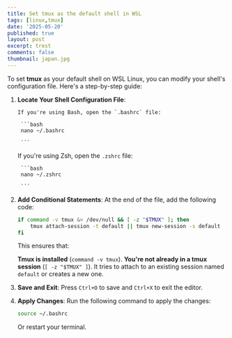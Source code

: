 ```yaml
---
title: Set tmux as the default shell in WSL
tags: [linux,tmux]
date: '2025-05-20'
published: true
layout: post
excerpt: trest
comments: false
thumbnail: japan.jpg
---
```


To set **tmux** as your default shell on WSL Linux, you can modify your shell's configuration file. Here's a step-by-step guide:

1. **Locate Your Shell Configuration File**:
   
       If you're using Bash, open the `.bashrc` file:
        
        ```bash
        nano ~/.bashrc
        
        ```
        
     If you're using Zsh, open the `.zshrc` file:
        
        ```bash
        nano ~/.zshrc
        
        ```
        
3.  **Add Conditional Statements**:
At the end of the file, add the following code:
    
    ```bash
    if command -v tmux &> /dev/null && [ -z "$TMUX" ]; then
        tmux attach-session -t default || tmux new-session -s default
    fi
    
    ```
    
    This ensures that:
    
     **Tmux is installed** (`command -v tmux`).
     **You're not already in a tmux session** (`[ -z "$TMUX" ]`).
     It tries to attach to an existing session named `default` or creates a new one.
4.  **Save and Exit**:
Press `Ctrl+O` to save and `Ctrl+X` to exit the editor.
5.  **Apply Changes**:
Run the following command to apply the changes:
    
    ```bash
    source ~/.bashrc
    
    ```
    
    Or restart your terminal.

